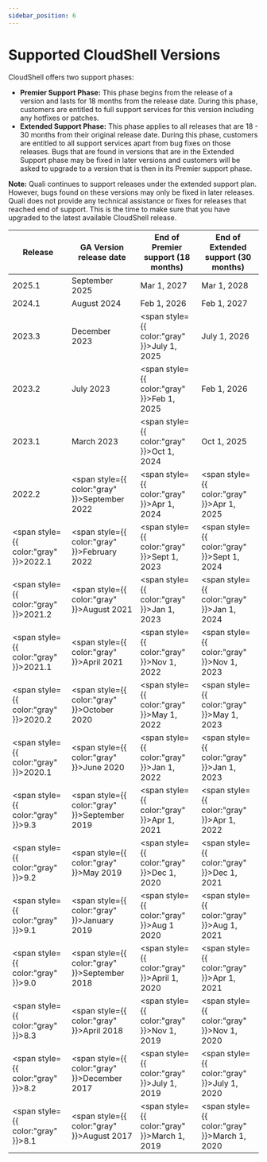 ```yaml
---
sidebar_position: 6
---
```


Supported CloudShell Versions
=============================

CloudShell offers two support phases:

*   **Premier Support Phase:** This phase begins from the release of a version and lasts for 18 months from the release date. During this phase, customers are entitled to full support services for this version including any hotfixes or patches.
*   **Extended Support Phase:** This phase applies to all releases that are 18 - 30 months from their original release date. During this phase, customers are entitled to all support services apart from bug fixes on those releases. Bugs that are found in versions that are in the Extended Support phase may be fixed in later versions and customers will be asked to upgrade to a version that is then in its Premier support phase.

**Note:** Quali continues to support releases under the extended support plan. However, bugs found on these versions may only be fixed in later releases. Quali does not provide any technical assistance or fixes for releases that reached end of support. This is the time to make sure that you have upgraded to the latest available CloudShell release.

| Release | GA Version release date | End of Premier support (18 months) | End of Extended support (30 months) |
| --- | --- | --- | --- |
| 2025.1 | September 2025 | Mar 1, 2027 | Mar 1, 2028 |
| 2024.1 | August 2024 | Feb 1, 2026 | Feb 1, 2027 |
| 2023.3 | December 2023 | <span style={{ color:"gray" }}>July 1, 2025</span> | July 1, 2026 |
| 2023.2 | July 2023 | <span style={{ color:"gray" }}>Feb 1, 2025</span> | Feb 1, 2026 |
| 2023.1 | March 2023 | <span style={{ color:"gray" }}>Oct 1, 2024</span> | Oct 1, 2025 |
| 2022.2 | <span style={{ color:"gray" }}>September 2022</span> | <span style={{ color:"gray" }}>Apr 1, 2024</span> | <span style={{ color:"gray" }}>Apr 1, 2025</span> |
| <span style={{ color:"gray" }}>2022.1</span> | <span style={{ color:"gray" }}>February 2022</span> | <span style={{ color:"gray" }}>Sept 1, 2023</span> | <span style={{ color:"gray" }}>Sept 1, 2024</span> |
| <span style={{ color:"gray" }}>2021.2</span> | <span style={{ color:"gray" }}>August 2021</span> | <span style={{ color:"gray" }}>Jan 1, 2023</span> | <span style={{ color:"gray" }}>Jan 1, 2024</span> |
| <span style={{ color:"gray" }}>2021.1</span> | <span style={{ color:"gray" }}>April 2021</span> | <span style={{ color:"gray" }}>Nov 1, 2022</span> | <span style={{ color:"gray" }}>Nov 1, 2023</span> |
| <span style={{ color:"gray" }}>2020.2</span> | <span style={{ color:"gray" }}>October 2020</span> | <span style={{ color:"gray" }}>May 1, 2022</span> | <span style={{ color:"gray" }}>May 1, 2023</span> |
| <span style={{ color:"gray" }}>2020.1</span> | <span style={{ color:"gray" }}>June 2020</span> | <span style={{ color:"gray" }}>Jan 1, 2022</span> | <span style={{ color:"gray" }}>Jan 1, 2023</span> |
| <span style={{ color:"gray" }}>9.3</span> | <span style={{ color:"gray" }}>September 2019</span> | <span style={{ color:"gray" }}>Apr 1, 2021</span> | <span style={{ color:"gray" }}>Apr 1, 2022</span> |
| <span style={{ color:"gray" }}>9.2</span> | <span style={{ color:"gray" }}>May 2019</span> | <span style={{ color:"gray" }}>Dec 1, 2020</span> | <span style={{ color:"gray" }}>Dec 1, 2021</span> |
| <span style={{ color:"gray" }}>9.1</span> | <span style={{ color:"gray" }}>January 2019</span> | <span style={{ color:"gray" }}>Aug 1 2020</span> | <span style={{ color:"gray" }}>Aug 1, 2021</span> |
| <span style={{ color:"gray" }}>9.0</span> | <span style={{ color:"gray" }}>September 2018</span> | <span style={{ color:"gray" }}>April 1, 2020</span> | <span style={{ color:"gray" }}>Apr 1, 2021</span> |
| <span style={{ color:"gray" }}>8.3</span> | <span style={{ color:"gray" }}>April 2018</span> | <span style={{ color:"gray" }}>Nov 1, 2019</span> | <span style={{ color:"gray" }}>Nov 1, 2020</span> |
| <span style={{ color:"gray" }}>8.2</span> | <span style={{ color:"gray" }}>December 2017</span> | <span style={{ color:"gray" }}>July 1, 2019</span> | <span style={{ color:"gray" }}>July 1, 2020</span> |
| <span style={{ color:"gray" }}>8.1</span> | <span style={{ color:"gray" }}>August 2017</span> | <span style={{ color:"gray" }}>March 1, 2019</span> | <span style={{ color:"gray" }}>March 1, 2020</span> |
